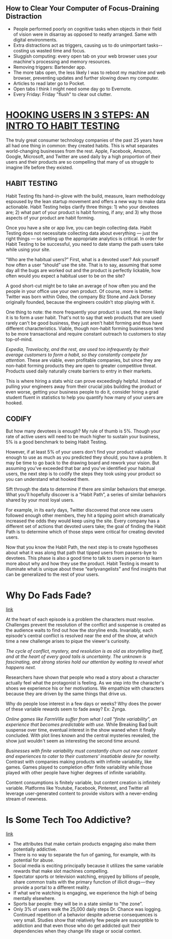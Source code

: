 ## How to Clear Your Computer of Focus-Draining Distraction

- People performed poorly on cognitive tasks when objects in their field of vision were in disarray as opposed to neatly arranged. Same with digital environments.
- Extra distractions act as triggers, causing us to do unimportant tasks--costing us wasted time and focus.
- Sluggish computing: every open tab on your web browser uses your machine's processing and memory resources.
- Removing triggers: Bartender app.
- The more tabs open, the less likely I was to reboot my machine and web browser, preventing updates and further slowing down my computer.
- Articles to read later go to Pocket.
- Open tabs I think I might need some day go to Evernote.
- Every Friday: Friday "flush" to clear out clutter.

# [HOOKING USERS IN 3 STEPS: AN INTRO TO HABIT TESTING](http://www.nirandfar.com/2012/04/hooking-users-in-3-steps.html)

The truly great consumer technology companies of the past 25 years have all had one thing in common: they created habits. This is what separates world-changing businesses from the rest. Apple, Facebook, Amazon, Google, Microsoft, and Twitter are used daily by a high proportion of their users and their products are so compelling that many of us struggle to imagine life before they existed.

## HABIT TESTING

Habit Testing fits hand-in-glove with the build, measure, learn methodology espoused by the lean startup movement and offers a new way to make data actionable. Habit Testing helps clarify three things: 1) who your devotees are; 2) what part of your product is habit forming, if any; and 3) why those aspects of your product are habit forming.

Once you have a site or app live, you can begin collecting data. Habit Testing does not necessitate collecting data about everything — just the right things — so setting up the appropriate analytics is critical. In order for Habit Testing to be successful, you need to date stamp the path users take while using your site.

“Who are the habitual users?” First, what is a devoted user? Ask yourself how often a user “should” use the site. That is to say, assuming that some day all the bugs are worked out and the product is perfectly lickable, how often would you expect a habitual user to be on the site?

A good short-cut might be to take an average of how often you and the people in your office use your own product. Of course, more is better. Twitter was born within Odeo, the company Biz Stone and Jack Dorsey originally founded, because the engineers couldn't stop playing with it.

One thing to note: the more frequently your product is used, the more likely it is to form a user habit. That's not to say that web products that are used rarely can't be good business, they just aren't habit forming and thus have different characteristics. Viable, though non-habit forming businesses tend to be more transactional and require constant outreach to customers to stay top-of-mind.

*Expedia, Travelocity, and the rest, are used too infrequently by their average customers to form a habit, so they constantly compete for attention.* These are viable, even profitable companies, but since they are non-habit forming products they are open to greater competitive threat. Products used daily naturally create barriers to entry in their markets.

This is where hiring a stats whiz can prove exceedingly helpful. Instead of pulling your engineers away from their crucial jobs building the product or even worse, getting your business people to do it, consider hiring a grad student fluent in statistics to help you quantify how many of your users are hooked.

## CODIFY

But how many devotees is enough? My rule of thumb is 5%. Though your rate of active users will need to be much higher to sustain your business, 5% is a good benchmark to being Habit Testing.

However, if at least 5% of your users don't find your product valuable enough to use as much as you predicted they should, you have a problem. It may be time to go back to the drawing board and rework your vision. But assuming you've exceeded that bar and you've identified your habitual users, the next step is to codify the steps they took using your product so you can understand what hooked them.

Sift through the data to determine if there are similar behaviors that emerge. What you’ll hopefully discover is a “Habit Path”, a series of similar behaviors shared by your most loyal users.

For example, in its early days, Twitter discovered that once new users followed enough other members, they hit a tipping point which dramatically increased the odds they would keep using the site. Every company has a different set of actions that devoted users take; the goal of finding the Habit Path is to determine which of those steps were critical for creating devoted users.

Now that you know the Habit Path, the next step is to create hypotheses about what it was along that path that tipped users from passers-bye to devotees. This phase is also a good time to talk to users in person to learn more about why and how they use the product. Habit Testing is meant to illuminate what is unique about these “earlyvangelists” and find insights that can be generalized to the rest of your users.

# Why Do Fads Fade?
[link](https://medium.com/behavior-design/why-do-fads-fade-5421ece2d598)

At the heart of each episode is a problem the characters must resolve. Challenges prevent the resolution of the conflict and suspense is created as the audience waits to find out how the storyline ends. Invariably, each episode's central conflict is resolved near the end of the show, at which time a new challenge arises to pique the viewer's curiosity.

*The cycle of conflict, mystery, and resolution is as old as storytelling itself, and at the heart of every good tails is uncertainty. The unknown is fascinating, and strong stories hold our attention by waiting to reveal what happens next.*

Researchers have shown that people who read a story about a character actually feel what the protagonist is feeling. As we step into the character's shoes we experience his or her motivations. We empathize with characters because they are driven by the same things that drive us.

Why do people lose interest in a few days or weeks? Why does the power of these variable rewards seem to fade away? Ex: Zynga.

*Online games like FarmVille suffer from what I call "finite variability", an experience that becomes predictable with use.* While Breaking Bad built suspense over time, eventual interest in the show waned when it finally concluded. With plot lines known and the central mysteries revealed, the show just wouldn't seem as interesting the second time around.

*Businesses with finite variability must constantly churn out new content and experiences to cater to their customers' insatiable desire for novelty.* Contrast with companies making products with infinite variability, like games. Games played to completion offer finite variability while those played with other people have higher degrees of infinite variability.

Content consumptions is finitely variable, but content creation is infinitely variable. Platforms like Youtube, Facebook, Pinterest, and Twitter all leverage user-generated content to provide visitors with a never-ending stream of newness.

# Is Some Tech Too Addictive?
[link](https://medium.com/behavior-design/is-some-tech-too-addictive-5ddda4ee53b2)

- The attributes that make certain products engaging also make them potentially addictive.
- There is no way to separate the fun of gaming, for example, with its potential for abuse.
- Social media is exciting principally because it utilizes the same variable rewards that make slot machines compelling.
- Spectator sports or television watching, enjoyed by billions of people, share common traits with the primary function of illicit drugs — they provide a portal to a different reality.
- If what we’re watching is engaging, we experience the high of being mentally elsewhere.
- Sports bar people: they will be in a state similar to "the zone".
- Only 3% of users walk the 25,000 daily steps Dr. Chance was logging. Continued repetition of a behavior despite adverse consequences is very small. Studies show that relatively few people are susceptible to addiction and that even those who do get addicted quit their dependencies when they change life stage or social context.

